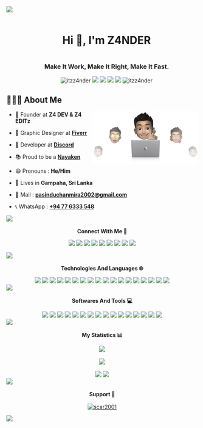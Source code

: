 <!-- Z4NDER Upper Gradient Line -->
<img src="https://user-images.githubusercontent.com/73097560/115834477-dbab4500-a447-11eb-908a-139a6edaec5c.gif">


<!--Z4NDER Title-->
<div>
  <ul align="center">
  <summary>
    <h1 style="display: inline-block">Hi 👋, I'm Z4NDER</h1>
  </summary>
  </ul>
  <ul>
    <h3 align="center">Make It Work, Make It Right, Make It Fast.</h3>
  </ul>
  <ul>
    <p align="center"> 
      <img src="https://komarev.com/ghpvc/?username=itzz4nder&label=Profile%20views&color=0e75b6&style=flat" alt="itzz4nder" />
      <img src="https://img.shields.io/badge/Age-22-yellow" />
      <img src="https://img.shields.io/badge/Focus-Machine%20Learning-red" />
      <img src="https://img.shields.io/badge/Lives-Sri%20Lanka-success" />
      <img src="https://img.shields.io/badge/Languages-English%20%26%20Sinhala-purple" />
      <img src="https://img.shields.io/github/followers/itzz4nder?label=Followers" alt="itzz4nder" />
    </p>
  </ul>
</div>


<!-- Z4NDER About -->
<h2> 👨🏻‍💻 About Me </h2>
  
<img width="55%" align="right" alt="Github" src="https://raw.githubusercontent.com/KevinPatel04/KevinPatel04/master/cover-thompson.png" />

- 👑 Founder at **Z4 DEV & Z4 EDITz**
  
- 💚 Graphic Designer at [**Fiverr**](https://www.ebuildersecurity.com/) 
  
- 💜 Developer at [**Discord**](https://discord.com/) 
  
- 📚 Proud to be a [**Nayaken**](https://www.bcg.lk/)
  
- 😄 Pronouns : **He/Him**
  
- 🏡 Lives in **Gampaha, Sri Lanka**
  
- 📧 Mail : **pasinduchanmira2002@gmail.com**
  
- 📞 WhatsApp : [**+94 77 6333 548**](https://wa.me/message/R52ZDBKLUBS7L1)


<img src="https://user-images.githubusercontent.com/73097560/115834477-dbab4500-a447-11eb-908a-139a6edaec5c.gif">



<!-- Z4NDER Social Media Links -->
<p align="center"> 
  <b> Connect With Me 🤙 </b>
</p>

<div align="center">

  [<img height="29" src = "https://img.shields.io/badge/Youtube-000000.svg?&style=for-the-badge&logo=Youtube&logoColor=FF0000">][Youtube]
  [<img height="29" src = "https://img.shields.io/badge/Facebook-000000.svg?&style=for-the-badge&logo=facebook&logoColor=1877F2">][Facebook]
  [<img height="29" src = "https://img.shields.io/badge/instragram-000000.svg?&style=for-the-badge&logo=instagram&logoColor=e1306c">][Instragram]
  [<img height="29" src = "https://img.shields.io/badge/X%20(Twitter)-000000?style=for-the-badge&logo=x&logoColor=1DA1F2">][Twitter]
  [<img height="29" src = "https://img.shields.io/badge/linkedin-000000.svg?&style=for-the-badge&logo=linkedin&logoColor=0762C8" />][LinkedIn]
  [<img height="29" src = "https://img.shields.io/badge/discord-000000?style=for-the-badge&logo=discord&logoColor=7289da">][Discord]
  [<img height="29" src = "https://img.shields.io/badge/Whatsapp-000000.svg?&style=for-the-badge&logo=WhatsApp&logoColor=25D366">][WhatsApp]
  [<img height="29" src = "https://img.shields.io/badge/reddit-000000.svg?&style=for-the-badge&logo=reddit&logoColor=FF5700">][Reddit]
  [<img height="29" src = "https://img.shields.io/badge/dev_community-000000?style=for-the-badge&logo=dev.to&logoColor=FFFC00">][Dev_Community]

</div>

[linkedin]: https://www.linkedin.com/in/pasindu-kumarasinghe

[Facebook]: https://www.facebook.com/pasinduxbro.official

[WhatsApp]: https://wa.me/message/R52ZDBKLUBS7L1

[Twitter]: https://x.com/ITzZ4NDER

[Youtube]: https://www.youtube.com/@ITzZ4NDER

[Discord]: https://discord.gg/uXUkAnX9qj

[Instragram]: https://www.instagram.com/___.pasinduxbro/

[Reddit]: https://www.reddit.com/user/pasinduxbro/

[Dev_Community]: https://dev.to/itzz4nder



<img src="https://user-images.githubusercontent.com/73097560/115834477-dbab4500-a447-11eb-908a-139a6edaec5c.gif">




<!-- Z4NDER Technologies And Languages -->
<p align="center"> 
  <b>  Technologies And Languages 🌐 </b>
</p>

<div align="center">

  <img height="29" src = "https://img.shields.io/badge/HTML-000000?style=for-the-badge&logo=html5&logoColor=f06529">
  <img height="29" src = "https://img.shields.io/badge/CSS-000000.svg?&style=for-the-badge&logo=css3&logoColor=264de4">
  <img height="29" src = "https://img.shields.io/badge/JAVASCRIPT-000000.svg?&style=for-the-badge&logo=javascript&logoColor=f7df1e">
  <img height="29" src = "https://img.shields.io/badge/C-000000.svg?&style=for-the-badge&logo=C&logoColor=0143aa">
  <img height="29" src = "https://img.shields.io/badge/C%2B%2B-000000?style=for-the-badge&logo=C%2B%2B&logoColor=%23649ad3">
  <img height="29" src = "https://img.shields.io/badge/C%23-000000?style=for-the-badge&logo=C%23&logoColor=%23a278dc">
  <img height="29" src = "https://img.shields.io/badge/PHP-000000.svg?&style=for-the-badge&logo=Php&logoColor=777ab3">
  <img height="29" src = "https://img.shields.io/badge/SQL-000000?style=for-the-badge&logo=mysql&logoColor=db7432">
  <img height="29" src = "https://img.shields.io/badge/PYTHON-000000.svg?&style=for-the-badge&logo=Python&logoColor=FFDE57">
  <img height="29" src = "https://img.shields.io/badge/TYPESCRIPT-000000.svg?&style=for-the-badge&logo=typescript&logoColor=007acc">
  <img height="29" src = "https://img.shields.io/badge/bootstrap-000000.svg?style=for-the-badge&logo=bootstrap&logoColor=563d7c">
  <img height="29" src = "https://img.shields.io/badge/REACTJS-000000?style=for-the-badge&logo=react&logoColor=61DBFB">
  <img height="29" src = "https://img.shields.io/badge/JQUERY-000000?style=for-the-badge&logo=jquery&logoColor=0769ad">
  <img height="29" src = "https://img.shields.io/badge/NODE.JS-000000?style=for-the-badge&logo=nodedotjs&logoColor=68a063">
  <img height="29" src = "https://img.shields.io/badge/MONGODB-000000?style=for-the-badge&logo=mongodb&logoColor=4DB33D">
  <img height="29" src = "https://img.shields.io/badge/HEROKU-000000?style=for-the-badge&logo=heroku&logoColor=C9C3E6">
  <img height="29" src = "https://img.shields.io/badge/GIT-000000?style=for-the-badge&logo=git&logoColor=F1502F">
  <img height="29" src = "https://img.shields.io/badge/LUA-000000?style=for-the-badge&logo=lua&logoColor=000080">

</div>


<img src="https://user-images.githubusercontent.com/73097560/115834477-dbab4500-a447-11eb-908a-139a6edaec5c.gif">



<!-- Z4NDER Softwares And Tools  -->
<p align="center"> 
  <b>  Softwares And Tools 💻 </b>
</p>

<div align="center">

  <img height="29" src = "https://img.shields.io/badge/ADOBE-000000?style=for-the-badge&logo=adobe&logoColor=FF0000">
  <img height="29" src = "https://img.shields.io/badge/MICROSOFT-000000?style=for-the-badge&logo=microsoft&logoColor=1877F2"">
  <img height="29" src = "https://img.shields.io/badge/GOOGLE-000000?style=for-the-badge&logo=google&logoColor=brightgreen">
  <img height="29" src = "https://img.shields.io/badge/META-000000?style=for-the-badge&logo=meta&logoColor=1877F2">
  <img height="29" src = "https://img.shields.io/badge/SPOTIFY-000000?style=for-the-badge&logo=spotify">
  <img height="29" src = "https://img.shields.io/badge/NETFLIX-000000?style=for-the-badge&logo=netflix&logoColor=FF0000">
  <img height="29" src = "https://img.shields.io/badge/PHOTOSHOP-000000?style=for-the-badge&logo=adobephotoshop&logoColor=brightblue">
  <img height="29" src = "https://img.shields.io/badge/ILLUSTRATOR-000000?style=for-the-badge&logo=adobeillustrator&logoColor=">
  <img height="29" src = "https://img.shields.io/badge/AFTER EFFECTS-000000?style=for-the-badge&logo=adobeaftereffects&logoColor=">
  <img height="29" src = "https://img.shields.io/badge/PREMIER PRO-000000?style=for-the-badge&logo=adobepremierepro&logoColor=23a278dc">
  <img height="29" src = "https://img.shields.io/badge/FILMORA-000000?style=for-the-badge&logo=wondersharefilmora&logoColor=e1306c">
  <img height="29" src = "https://img.shields.io/badge/VS CODE-000000?style=for-the-badge&logo=visualstudio&logoColor=1877F2">
  <img height="29" src = "https://img.shields.io/badge/BRAVE-000000?style=for-the-badge&logo=brave&logoColor=">
  <img height="29" src = "https://img.shields.io/badge/CHROME-000000?style=for-the-badge&logo=googlechrome&logoColor=brightred">
  <img height="29" src = "https://img.shields.io/badge/STEAM-000000?style=for-the-badge&logo=steam&logoColor=">
  <img height="29" src = "https://img.shields.io/badge/STREAMLABS-000000?style=for-the-badge&logo=streamlabs&logoColor=brightgreen">

</div>


<img src="https://user-images.githubusercontent.com/73097560/115834477-dbab4500-a447-11eb-908a-139a6edaec5c.gif">


<!-- Z4NDER Statistics 📊 -->
<p align="center"> 
  <b>  My Statistics 📊  </b>
</p>

<p align="center"> 
  <img src="https://github-readme-streak-stats.herokuapp.com?user=ITzZ4NDER&theme=highcontrast&date_format=M%20j%5B%2C%20Y%5D"/> 
</p>
<p align="center">
  <img src="https://github-profile-summary-cards.vercel.app/api/cards/profile-details?username=ITzZ4NDER&theme=highcontrast"/> 
</p>

<div align="center">
  <img src="https://github-profile-summary-cards.vercel.app/api/cards/stats?username=ITzZ4NDER&theme=highcontrast"/>
  <img src="https://github-profile-summary-cards.vercel.app/api/cards/productive-time?username=ITzZ4NDER&theme=highcontrast"/>
</div>

<img src="https://user-images.githubusercontent.com/73097560/115834477-dbab4500-a447-11eb-908a-139a6edaec5c.gif">


<!-- Z4NDER Support -->
<p align="center"> 
  <b>  Support 🤝 </b>
</p>

<p align="center">
  <a href="https://buymeacoffee.com/z4nder"> <img align="center" src="https://cdn.buymeacoffee.com/buttons/v2/default-yellow.png" height="50" width="210" alt="scar2001" />
  </a>
</p>

<img src="https://user-images.githubusercontent.com/73097560/115834477-dbab4500-a447-11eb-908a-139a6edaec5c.gif">




